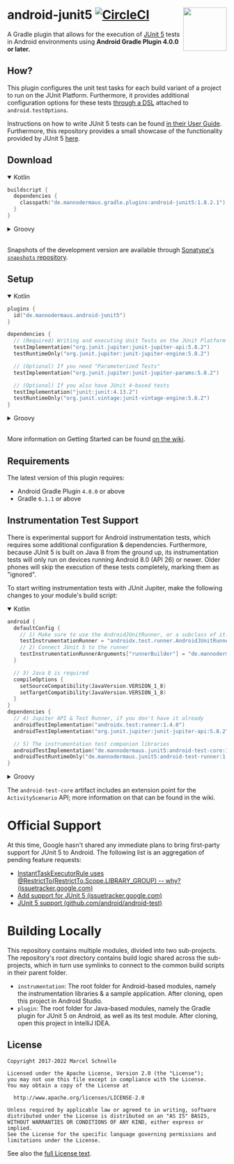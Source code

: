 <!--
  This file was automatically generated by Gradle. Do not modify.
  To update the content of this README, please apply modifications
  to `README.md.template` instead, and run the `generateReadme` task from Gradle.
-->
# <img src=".images/logo.png" align="right" width="100">android-junit5 [![CircleCI](https://circleci.com/gh/mannodermaus/android-junit5/tree/main.svg?style=svg)][circleci]

A Gradle plugin that allows for the execution of [JUnit 5][junit5gh] tests in Android environments using **Android Gradle Plugin 4.0.0 or later.**

## How?

This plugin configures the unit test tasks for each build variant of a project to run on the JUnit Platform. Furthermore, it provides additional configuration options for these tests [through a DSL][wiki-dsl] attached to `android.testOptions`.

Instructions on how to write JUnit 5 tests can be found [in their User Guide][junit5ug].
Furthermore, this repository provides a small showcase of the functionality provided by JUnit 5 [here][sampletests].

## Download

<details open>
  <summary>Kotlin</summary>

  ```kotlin
  buildscript {
    dependencies {
      classpath("de.mannodermaus.gradle.plugins:android-junit5:1.8.2.1")
    }
  }
  ```
</details>

<details>
  <summary>Groovy</summary>
  
  ```groovy
  buildscript {
    dependencies {
      classpath "de.mannodermaus.gradle.plugins:android-junit5:1.8.2.1"
    }
  }
  ```
</details>

<br/>

Snapshots of the development version are available through [Sonatype's `snapshots` repository][sonatyperepo].

## Setup
<details open>
  <summary>Kotlin</summary>

  ```kotlin
  plugins {
    id("de.mannodermaus.android-junit5")
  }

  dependencies {
    // (Required) Writing and executing Unit Tests on the JUnit Platform
    testImplementation("org.junit.jupiter:junit-jupiter-api:5.8.2")
    testRuntimeOnly("org.junit.jupiter:junit-jupiter-engine:5.8.2")

    // (Optional) If you need "Parameterized Tests"
    testImplementation("org.junit.jupiter:junit-jupiter-params:5.8.2")

    // (Optional) If you also have JUnit 4-based tests
    testImplementation("junit:junit:4.13.2")
    testRuntimeOnly("org.junit.vintage:junit-vintage-engine:5.8.2")
  }
  ```
</details>

<details>
  <summary>Groovy</summary>

  ```groovy
  apply plugin: "de.mannodermaus.android-junit5"

  dependencies {
    // (Required) Writing and executing Unit Tests on the JUnit Platform
    testImplementation "org.junit.jupiter:junit-jupiter-api:5.8.2"
    testRuntimeOnly "org.junit.jupiter:junit-jupiter-engine:5.8.2"

    // (Optional) If you need "Parameterized Tests"
    testImplementation "org.junit.jupiter:junit-jupiter-params:5.8.2"

    // (Optional) If you also have JUnit 4-based tests
    testImplementation "junit:junit:4.13.2"
    testRuntimeOnly "org.junit.vintage:junit-vintage-engine:5.8.2"
  }
  ```
</details>

<br/>

More information on Getting Started can be found [on the wiki][wiki-gettingstarted].

## Requirements

The latest version of this plugin requires:
* Android Gradle Plugin `4.0.0` or above
* Gradle `6.1.1` or above

## Instrumentation Test Support

There is experimental support for Android instrumentation tests, which requires some additional configuration & dependencies. Furthermore, because JUnit 5 is built on Java 8 from the ground up, its instrumentation tests will only run on devices running Android 8.0 (API 26) or newer. Older phones will skip the execution of these tests completely, marking them as "ignored".

To start writing instrumentation tests with JUnit Jupiter, make the following changes to your module's build script:

<details open>
  <summary>Kotlin</summary>
  
  ```kotlin
  android {
    defaultConfig {
      // 1) Make sure to use the AndroidJUnitRunner, or a subclass of it. This requires a dependency on androidx.test:runner, too!
      testInstrumentationRunner = "androidx.test.runner.AndroidJUnitRunner"
      // 2) Connect JUnit 5 to the runner
      testInstrumentationRunnerArguments["runnerBuilder"] = "de.mannodermaus.junit5.AndroidJUnit5Builder"
    }

    // 3) Java 8 is required
    compileOptions {
      setSourceCompatibility(JavaVersion.VERSION_1_8)
      setTargetCompatibility(JavaVersion.VERSION_1_8)
    }
  }
  dependencies {
    // 4) Jupiter API & Test Runner, if you don't have it already
    androidTestImplementation("androidx.test:runner:1.4.0")
    androidTestImplementation("org.junit.jupiter:junit-jupiter-api:5.8.2")

    // 5) The instrumentation test companion libraries
    androidTestImplementation("de.mannodermaus.junit5:android-test-core:1.3.0")
    androidTestRuntimeOnly("de.mannodermaus.junit5:android-test-runner:1.3.0")
  }
  ```
</details>

<details>
  <summary>Groovy</summary>

  ```groovy
  android {
    defaultConfig {
      // 1) Make sure to use the AndroidJUnitRunner, or a subclass of it. This requires a dependency on androidx.test:runner, too!
      testInstrumentationRunner "androidx.test.runner.AndroidJUnitRunner"
      // 2) Connect JUnit 5 to the runner
      testInstrumentationRunnerArgument "runnerBuilder", "de.mannodermaus.junit5.AndroidJUnit5Builder"
    }

    // 3) Java 8 is required
    compileOptions {
      sourceCompatibility JavaVersion.VERSION_1_8
      targetCompatibility JavaVersion.VERSION_1_8
    }
  }

  dependencies {
    // 4) Jupiter API & Test Runner, if you don't have it already
    androidTestImplementation "androidx.test:runner:1.4.0"
    androidTestImplementation "org.junit.jupiter:junit-jupiter-api:5.8.2"

    // 5) The instrumentation test companion libraries
    androidTestImplementation "de.mannodermaus.junit5:android-test-core:1.3.0"
    androidTestRuntimeOnly "de.mannodermaus.junit5:android-test-runner:1.3.0"
  }
  ```
</details>

The `android-test-core` artifact includes an extension point for the `ActivityScenario` API; more information on that can be found in the wiki.

# Official Support

At this time, Google hasn't shared any immediate plans to bring first-party support for JUnit 5 to Android. The following list is an aggregation of pending feature requests:

- [InstantTaskExecutorRule uses @RestrictTo(RestrictTo.Scope.LIBRARY_GROUP) -- why? (issuetracker.google.com)](https://issuetracker.google.com/u/0/issues/79189568)
- [Add support for JUnit 5 (issuetracker.google.com)](https://issuetracker.google.com/issues/127100532)
- [JUnit 5 support (github.com/android/android-test)](https://github.com/android/android-test/issues/224)

# Building Locally

This repository contains multiple modules, divided into two sub-projects. The repository's root directory contains build logic shared across the sub-projects, which in turn use symlinks to connect to the common build scripts in their parent folder.

- `instrumentation`: The root folder for Android-based modules, namely the instrumentation libraries & a sample application. After cloning, open this project in Android Studio.
- `plugin`: The root folder for Java-based modules, namely the Gradle plugin for JUnit 5 on Android, as well as its test module. After cloning, open this project in IntelliJ IDEA.

## License

```
Copyright 2017-2022 Marcel Schnelle

Licensed under the Apache License, Version 2.0 (the "License");
you may not use this file except in compliance with the License.
You may obtain a copy of the License at

  http://www.apache.org/licenses/LICENSE-2.0

Unless required by applicable law or agreed to in writing, software
distributed under the License is distributed on an "AS IS" BASIS,
WITHOUT WARRANTIES OR CONDITIONS OF ANY KIND, either express or implied.
See the License for the specific language governing permissions and
limitations under the License.
```

See also the [full License text](LICENSE).

 [junit5gh]: https://github.com/junit-team/junit5
 [junit5ug]: https://junit.org/junit5/docs/current/user-guide
 [circleci]: https://circleci.com/gh/mannodermaus/android-junit5
 [sonatyperepo]: https://oss.sonatype.org/content/repositories/snapshots
 [sampletests]: instrumentation/sample
 [wiki-dsl]: https://github.com/mannodermaus/android-junit5/wiki/Configuration-DSL
 [wiki-gettingstarted]: https://github.com/mannodermaus/android-junit5/wiki/Getting-Started

